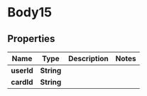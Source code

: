 
# Body15

## Properties
Name | Type | Description | Notes
------------ | ------------- | ------------- | -------------
**userId** | **String** |  | 
**cardId** | **String** |  | 



